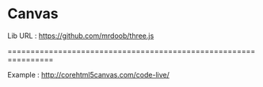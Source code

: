 # Canvas

Lib URL : https://github.com/mrdoob/three.js


================================================================

Example : http://corehtml5canvas.com/code-live/